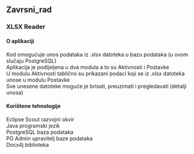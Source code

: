 ## Zavrsni_rad
### XLSX Reader

#### O aplikaciji
Kod omogućuje unos podataka iz .xlsx datoteka u bazu podataka (u ovom slučaju PostgreSQL) <br>
Aplikacija je podijeljena u dva modula a to su Aktivnosti i Postavke <br>
U modulu Aktivnosti tablično su prikazani podaci koji se iz .xlsx datoteka unose u modulu Postavke <br>
Sve unesene datoteke moguće je brisati, preuzimati i pregledavati (detalji unosa) 

#### Korištene tehnologije
Eclipse Scout razvojni okvir <br>
Java programski jezik <br>
PostgreSQL baza podataka <br>
PG Admin upravitelj baze podataka <br>
Docx4j biblioteka

